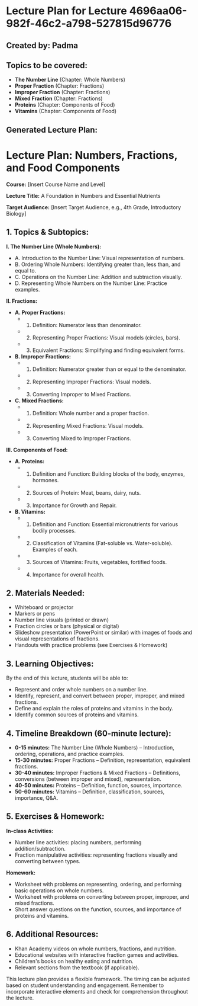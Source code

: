 # Lecture Plan for Lecture 4696aa06-982f-46c2-a798-527815d96776

## Created by: Padma

## Topics to be covered:

- **The Number Line** (Chapter: Whole Numbers)
- **Proper Fraction** (Chapter: Fractions)
- **Improper Fraction** (Chapter: Fractions)
- **Mixed Fraction** (Chapter: Fractions)
- **Proteins** (Chapter: Components of Food)
- **Vitamins** (Chapter: Components of Food)

## Generated Lecture Plan:

# Lecture Plan: Numbers, Fractions, and Food Components

**Course:**  [Insert Course Name and Level]

**Lecture Title:**  A Foundation in Numbers and Essential Nutrients

**Target Audience:** [Insert Target Audience, e.g., 4th Grade, Introductory Biology]


## 1. Topics & Subtopics:

**I. The Number Line (Whole Numbers):**

*   A. Introduction to the Number Line: Visual representation of numbers.
*   B. Ordering Whole Numbers:  Identifying greater than, less than, and equal to.
*   C. Operations on the Number Line: Addition and subtraction visually.
*   D. Representing Whole Numbers on the Number Line:  Practice examples.


**II. Fractions:**

*   **A. Proper Fractions:**
    *   1. Definition: Numerator less than denominator.
    *   2. Representing Proper Fractions:  Visual models (circles, bars).
    *   3. Equivalent Fractions:  Simplifying and finding equivalent forms.
*   **B. Improper Fractions:**
    *   1. Definition: Numerator greater than or equal to the denominator.
    *   2. Representing Improper Fractions: Visual models.
    *   3. Converting Improper to Mixed Fractions.
*   **C. Mixed Fractions:**
    *   1. Definition: Whole number and a proper fraction.
    *   2. Representing Mixed Fractions: Visual models.
    *   3. Converting Mixed to Improper Fractions.


**III. Components of Food:**

*   **A. Proteins:**
    *   1. Definition and Function: Building blocks of the body, enzymes, hormones.
    *   2. Sources of Protein: Meat, beans, dairy, nuts.
    *   3. Importance for Growth and Repair.
*   **B. Vitamins:**
    *   1. Definition and Function: Essential micronutrients for various bodily processes.
    *   2. Classification of Vitamins (Fat-soluble vs. Water-soluble).  Examples of each.
    *   3. Sources of Vitamins: Fruits, vegetables, fortified foods.
    *   4. Importance for overall health.


## 2. Materials Needed:

*   Whiteboard or projector
*   Markers or pens
*   Number line visuals (printed or drawn)
*   Fraction circles or bars (physical or digital)
*   Slideshow presentation (PowerPoint or similar) with images of foods and visual representations of fractions.
*   Handouts with practice problems (see Exercises & Homework)


## 3. Learning Objectives:

By the end of this lecture, students will be able to:

*   Represent and order whole numbers on a number line.
*   Identify, represent, and convert between proper, improper, and mixed fractions.
*   Define and explain the roles of proteins and vitamins in the body.
*   Identify common sources of proteins and vitamins.


## 4. Timeline Breakdown (60-minute lecture):

*   **0-15 minutes:** The Number Line (Whole Numbers) – Introduction, ordering, operations, and practice examples.
*   **15-30 minutes:** Proper Fractions – Definition, representation, equivalent fractions.
*   **30-40 minutes:** Improper Fractions & Mixed Fractions – Definitions, conversions (between improper and mixed), representation.
*   **40-50 minutes:** Proteins – Definition, function, sources, importance.
*   **50-60 minutes:** Vitamins – Definition, classification, sources, importance, Q&A.


## 5. Exercises & Homework:

**In-class Activities:**

*   Number line activities:  placing numbers, performing addition/subtraction.
*   Fraction manipulative activities:  representing fractions visually and converting between types.

**Homework:**

*   Worksheet with problems on representing, ordering, and performing basic operations on whole numbers.
*   Worksheet with problems on converting between proper, improper, and mixed fractions.
*   Short answer questions on the function, sources, and importance of proteins and vitamins.


## 6. Additional Resources:

*   Khan Academy videos on whole numbers, fractions, and nutrition.
*   Educational websites with interactive fraction games and activities.
*   Children's books on healthy eating and nutrition.
*   Relevant sections from the textbook (if applicable).


This lecture plan provides a flexible framework. The timing can be adjusted based on student understanding and engagement.  Remember to incorporate interactive elements and check for comprehension throughout the lecture.
